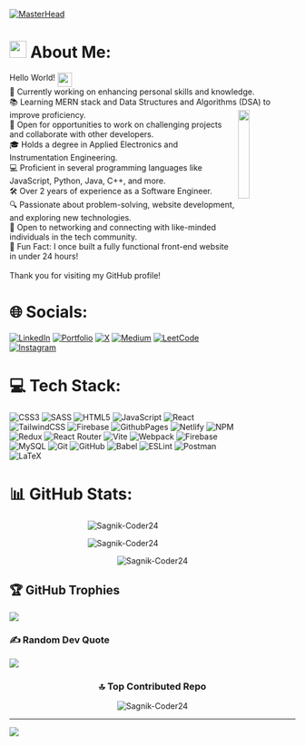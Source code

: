 [![MasterHead](https://repository-images.githubusercontent.com/588181932/e36ec678-7984-4cdd-8e4c-a3932772ff8e)](https://sagnik-ghosh.netlify.app/)


# <img align='centre' src="https://emojis.slackmojis.com/emojis/images/1563480763/5999/meow_party.gif?1563480763" width="30" height="30" /> About Me:
Hello World! <img align='top' src="https://emojis.slackmojis.com/emojis/images/1536351075/4594/blob-wave.gif?1536351075" width="25" />
<br>🌱 Currently working on enhancing personal skills and knowledge.<br>📚 Learning MERN stack and Data Structures and Algorithms (DSA) to improve proficiency.
<img align='right' src="https://media.giphy.com/media/LmNwrBhejkK9EFP504/giphy.gif" width="20%">
<br>💼 Open for opportunities to work on challenging projects and collaborate with other developers.<br>🎓 Holds a degree in Applied Electronics and Instrumentation Engineering.<br>💻 Proficient in several programming languages like JavaScript, Python, Java, C++, and more.<br>🛠️ Over 2 years of experience as a Software Engineer.<br>🔍 Passionate about problem-solving, website development, and exploring new technologies.<br>🤝 Open to networking and connecting with like-minded individuals in the tech community.<br>🚀 Fun Fact: I once built a fully functional front-end website in under 24 hours!<br><br>Thank you for visiting my GitHub profile!



# 🌐 Socials:
[![LinkedIn](https://img.shields.io/badge/LinkedIn-%230077B5.svg?logo=linkedin&logoColor=white&style=for-the-badge)](https://linkedin.com/in/sag-lyf)
[![Portfolio](https://img.shields.io/badge/Website-%2300A0A0.svg?logo=google-chrome&logoColor=white&style=for-the-badge)](https://sagnik-ghosh.netlify.app/)
[![X](https://img.shields.io/badge/X-black.svg?logo=X&logoColor=white&style=for-the-badge)](https://x.com/@sag_lyf)
[![Medium](https://img.shields.io/badge/Medium-%2300AB6C.svg?logo=Medium&logoColor=white&style=for-the-badge)](https://medium.com/@gosagnik)
[![LeetCode](https://img.shields.io/badge/LeetCode-%23FFA116.svg?logo=leetcode&logoColor=white&style=for-the-badge)](https://leetcode.com/sag_lyf)
[![Instagram](https://img.shields.io/badge/Instagram-%23E4405F.svg?logo=Instagram&logoColor=white&style=for-the-badge)](https://instagram.com/sag_lyf)


# 💻 Tech Stack:
![CSS3](https://img.shields.io/badge/css3-%231572B6.svg?style=for-the-badge&logo=css3&logoColor=white) ![SASS](https://img.shields.io/badge/SASS-hotpink.svg?style=for-the-badge&logo=SASS&logoColor=white) ![HTML5](https://img.shields.io/badge/html5-%23E34F26.svg?style=for-the-badge&logo=html5&logoColor=white) ![JavaScript](https://img.shields.io/badge/javascript-%23323330.svg?style=for-the-badge&logo=javascript&logoColor=%23F7DF1E) ![React](https://img.shields.io/badge/react-%2320232a.svg?style=for-the-badge&logo=react&logoColor=%2361DAFB) ![TailwindCSS](https://img.shields.io/badge/tailwindcss-%2338B2AC.svg?style=for-the-badge&logo=tailwind-css&logoColor=white) ![Firebase](https://img.shields.io/badge/firebase-%23039BE5.svg?style=for-the-badge&logo=firebase) ![GithubPages](https://img.shields.io/badge/github%20pages-121013?style=for-the-badge&logo=github&logoColor=white) ![Netlify](https://img.shields.io/badge/netlify-%23000000.svg?style=for-the-badge&logo=netlify&logoColor=#00C7B7) ![NPM](https://img.shields.io/badge/NPM-%23CB3837.svg?style=for-the-badge&logo=npm&logoColor=white) ![Redux](https://img.shields.io/badge/redux-%23593d88.svg?style=for-the-badge&logo=redux&logoColor=white) ![React Router](https://img.shields.io/badge/React_Router-CA4245?style=for-the-badge&logo=react-router&logoColor=white) ![Vite](https://img.shields.io/badge/vite-%23646CFF.svg?style=for-the-badge&logo=vite&logoColor=white) ![Webpack](https://img.shields.io/badge/webpack-%238DD6F9.svg?style=for-the-badge&logo=webpack&logoColor=black) ![Firebase](https://img.shields.io/badge/firebase-a08021?style=for-the-badge&logo=firebase&logoColor=ffcd34) ![MySQL](https://img.shields.io/badge/mysql-4479A1.svg?style=for-the-badge&logo=mysql&logoColor=white) ![Git](https://img.shields.io/badge/git-%23F05033.svg?style=for-the-badge&logo=git&logoColor=white) ![GitHub](https://img.shields.io/badge/github-%23121011.svg?style=for-the-badge&logo=github&logoColor=white) ![Babel](https://img.shields.io/badge/Babel-F9DC3e?style=for-the-badge&logo=babel&logoColor=black) ![ESLint](https://img.shields.io/badge/ESLint-4B3263?style=for-the-badge&logo=eslint&logoColor=white) ![Postman](https://img.shields.io/badge/Postman-FF6C37?style=for-the-badge&logo=postman&logoColor=white) ![LaTeX](https://img.shields.io/badge/latex-%23008080.svg?style=for-the-badge&logo=latex&logoColor=white) 

# 📊 GitHub Stats:
<!--
![](https://github-readme-stats.vercel.app/api?username=Sagnik-Coder24&theme=outrun&hide_border=false&include_all_commits=true&count_private=true)<br/>
![](https://github-readme-streak-stats.herokuapp.com/?user=Sagnik-Coder24&theme=outrun&hide_border=false)<br/>
![](https://github-readme-stats.vercel.app/api/top-langs/?username=Sagnik-Coder24&theme=outrun&hide_border=false&include_all_commits=true&count_private=true&layout=compact)
-->
<p align="center"> <img align="center" src="https://github-readme-stats.vercel.app/api?username=Sagnik-Coder24&theme=outrun&hide_border=false&include_all_commits=true&count_private=true" alt="Sagnik-Coder24" /></p>
<p align="center"><img align="center" src="https://github-readme-streak-stats.herokuapp.com/?user=Sagnik-Coder24&theme=outrun&hide_border=false" alt="Sagnik-Coder24" /></p>
<p align="center"><img align="center" src="https://github-readme-stats.vercel.app/api/top-langs/?username=Sagnik-Coder24&theme=outrun&hide_border=false&include_all_commits=true&count_private=true&layout=compact" alt="Sagnik-Coder24" /></p>


## 🏆 GitHub Trophies
![](https://github-profile-trophy.vercel.app/?username=Sagnik-Coder24&theme=radical&no-frame=false&no-bg=false&margin-w=4)

### ✍️ Random Dev Quote
![](https://quotes-github-readme.vercel.app/api?type=horizontal&theme=radical)

<div align="center">

### 🔝 Top Contributed Repo
</div>
<!--![](https://github-contributor-stats.vercel.app/api?username=Sagnik-Coder24&limit=5&theme=outrun&combine_all_yearly_contributions=true)-->
<p align="center"><img align="center" src="https://github-contributor-stats.vercel.app/api?username=Sagnik-Coder24&limit=5&theme=outrun&combine_all_yearly_contributions=true" alt="Sagnik-Coder24" /></p>

---
[![](https://visitcount.itsvg.in/api?id=Sagnik-Coder24&icon=7&color=0)](https://visitcount.itsvg.in)

